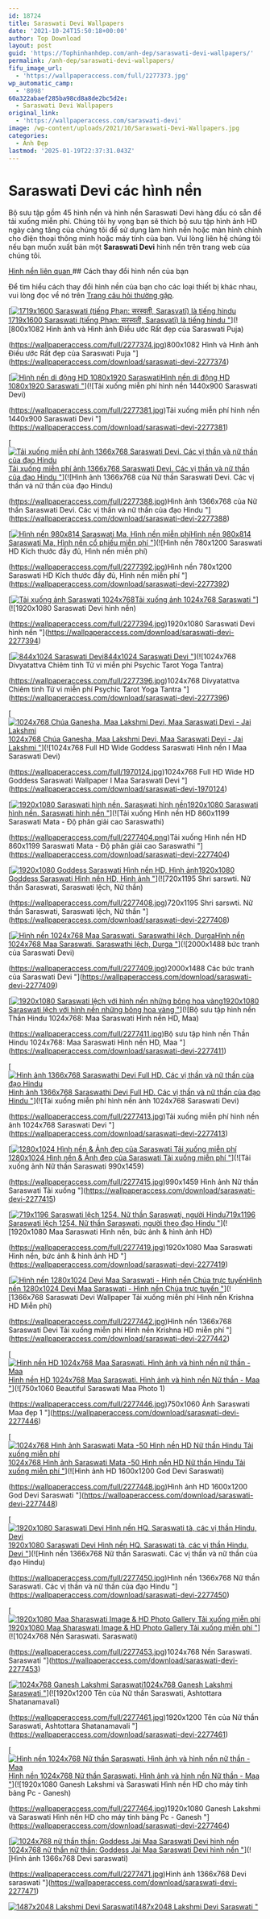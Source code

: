 ```yaml
---
id: 18724
title: Saraswati Devi Wallpapers
date: '2021-10-24T15:50:18+00:00'
author: Top Download
layout: post
guid: 'https://Tophinhanhdep.com/anh-dep/saraswati-devi-wallpapers/'
permalink: /anh-dep/saraswati-devi-wallpapers/
fifu_image_url:
  - 'https://wallpaperaccess.com/full/2277373.jpg'
wp_automatic_camp:
  - '8098'
60a322abaef285ba98cd8a8de2bc5d2e:
  - Saraswati Devi Wallpapers
original_link:
  - 'https://wallpaperaccess.com/saraswati-devi'
image: /wp-content/uploads/2021/10/Saraswati-Devi-Wallpapers.jpg
categories:
  - Ảnh Đẹp
lastmod: '2025-01-19T22:37:31.043Z'
---
```

# Saraswati Devi các hình nền

Bộ sưu tập gồm 45 hình nền và hình nền Saraswati Devi hàng đầu có sẵn để tải xuống miễn phí. Chúng tôi hy vọng bạn sẽ thích bộ sưu tập hình ảnh HD ngày càng tăng của chúng tôi để sử dụng làm hình nền hoặc màn hình chính cho điện thoại thông minh hoặc máy tính của bạn. Vui lòng liên hệ chúng tôi nếu bạn muốn xuất bản một **Saraswati Devi** hình nền trên trang web của chúng tôi.

[Hình nền liên quan ](#related) ## Cách thay đổi hình nền của bạn

Để tìm hiểu cách thay đổi hình nền của bạn cho các loại thiết bị khác nhau, vui lòng đọc về nó trên [Trang câu hỏi thường gặp](https://tophinhanhdep.com/faq/).

  
[[![1719x1600 Saraswati (tiếng Phạn: सरस्वती, Sarasvatī) là tiếng hindu](https://wallpaperaccess.com/full/2277373.jpg)1719x1600 Saraswati (tiếng Phạn: सरस्वती, Sarasvatī) là tiếng hindu "](https://wallpaperaccess.com/download/saraswati-devi-2277373)](![800x1082 Hình ảnh và Hình ảnh Điều ước Rất đẹp của Saraswati Puja)

(https://wallpaperaccess.com/full/2277374.jpg)800x1082 Hình và Hình ảnh Điều ước Rất đẹp của Saraswati Puja "](https://wallpaperaccess.com/download/saraswati-devi-2277374)

[[![Hình nền di động HD 1080x1920 Saraswati](https://wallpaperaccess.com/full/2277380.jpg)Hình nền di động HD 1080x1920 Saraswati "](https://wallpaperaccess.com/download/saraswati-devi-2277380)](![Tải xuống miễn phí hình nền 1440x900 Saraswati Devi)

(https://wallpaperaccess.com/full/2277381.jpg)Tải xuống miễn phí hình nền 1440x900 Saraswati Devi "](https://wallpaperaccess.com/download/saraswati-devi-2277381)

[[![Tải xuống miễn phí ảnh 1366x768 Saraswati Devi.  Các vị thần và nữ thần của đạo Hindu](https://wallpaperaccess.com/full/2277387.jpg)Tải xuống miễn phí ảnh 1366x768 Saraswati Devi. Các vị thần và nữ thần của đạo Hindu "](https://wallpaperaccess.com/download/saraswati-devi-2277387)](![Hình ảnh 1366x768 của Nữ thần Saraswati Devi.  Các vị thần và nữ thần của đạo Hindu)

(https://wallpaperaccess.com/full/2277388.jpg)Hình ảnh 1366x768 của Nữ thần Saraswati Devi. Các vị thần và nữ thần của đạo Hindu "](https://wallpaperaccess.com/download/saraswati-devi-2277388)

[[![Hình nền 980x814 Saraswati Ma, Hình nền miễn phí](https://wallpaperaccess.com/full/1970132.jpg)Hình nền 980x814 Saraswati Ma, Hình nền cổ phiếu miễn phí "](https://wallpaperaccess.com/download/saraswati-devi-1970132)](![Hình nền 780x1200 Saraswati HD Kích thước đầy đủ, Hình nền miễn phí)

(https://wallpaperaccess.com/full/2277392.jpg)Hình nền 780x1200 Saraswati HD Kích thước đầy đủ, Hình nền miễn phí "](https://wallpaperaccess.com/download/saraswati-devi-2277392)

[[![Tải xuống ảnh Saraswati 1024x768](https://wallpaperaccess.com/full/2277393.jpg)Tải xuống ảnh 1024x768 Saraswati "](https://wallpaperaccess.com/download/saraswati-devi-2277393)](![1920x1080 Saraswati Devi hình nền)

(https://wallpaperaccess.com/full/2277394.jpg)1920x1080 Saraswati Devi hình nền "](https://wallpaperaccess.com/download/saraswati-devi-2277394)

[[![844x1024 Saraswati Devi](https://wallpaperaccess.com/full/2277395.jpg)844x1024 Saraswati Devi "](https://wallpaperaccess.com/download/saraswati-devi-2277395)](![1024x768 Divyatattva Chiêm tinh Tử vi miễn phí Psychic Tarot Yoga Tantra)

(https://wallpaperaccess.com/full/2277396.jpg)1024x768 Divyatattva Chiêm tinh Tử vi miễn phí Psychic Tarot Yoga Tantra "](https://wallpaperaccess.com/download/saraswati-devi-2277396)

[[![1024x768 Chúa Ganesha, Maa Lakshmi Devi, Maa Saraswati Devi - Jai Lakshmi](https://wallpaperaccess.com/full/2277397.jpg)1024x768 Chúa Ganesha, Maa Lakshmi Devi, Maa Saraswati Devi - Jai Lakshmi "](https://wallpaperaccess.com/download/saraswati-devi-2277397)](![1024x768 Full HD Wide Goddess Saraswati Hình nền I Maa Saraswati Devi)

(https://wallpaperaccess.com/full/1970124.jpg)1024x768 Full HD Wide HD Goddess Saraswati Wallpaper I Maa Saraswati Devi "](https://wallpaperaccess.com/download/saraswati-devi-1970124)

[[![1920x1080 Saraswati hình nền.  Saraswati hình nền](https://wallpaperaccess.com/full/2277401.jpg)1920x1080 Saraswati hình nền. Saraswati hình nền "](https://wallpaperaccess.com/download/saraswati-devi-2277401)](![Tải xuống Hình nền HD 860x1199 Saraswati Mata - Độ phân giải cao Saraswathi)

(https://wallpaperaccess.com/full/2277404.png)Tải xuống Hình nền HD 860x1199 Saraswati Mata - Độ phân giải cao Saraswathi "](https://wallpaperaccess.com/download/saraswati-devi-2277404)

[[![1920x1080 Goddess Saraswati Hình nền HD, Hình ảnh](https://wallpaperaccess.com/full/2277406.jpg)1920x1080 Goddess Saraswati Hình nền HD, Hình ảnh "](https://wallpaperaccess.com/download/saraswati-devi-2277406)](![720x1195 Shri sarswti.  Nữ thần Saraswati, Saraswati lệch, Nữ thần)

(https://wallpaperaccess.com/full/2277408.jpg)720x1195 Shri sarswti. Nữ thần Saraswati, Saraswati lệch, Nữ thần "](https://wallpaperaccess.com/download/saraswati-devi-2277408)

[[![Hình nền 1024x768 Maa Saraswati.  Saraswathi lệch, Durga](https://wallpaperaccess.com/full/1970122.jpg)Hình nền 1024x768 Maa Saraswati. Saraswathi lệch, Durga "](https://wallpaperaccess.com/download/saraswati-devi-1970122)](![2000x1488 bức tranh của Saraswati Devi)

(https://wallpaperaccess.com/full/2277409.jpg)2000x1488 Các bức tranh của Saraswati Devi "](https://wallpaperaccess.com/download/saraswati-devi-2277409)

[[![1920x1080 Saraswati lệch với hình nền những bông hoa vàng](https://wallpaperaccess.com/full/2277410.jpg)1920x1080 Saraswati lệch với hình nền những bông hoa vàng "](https://wallpaperaccess.com/download/saraswati-devi-2277410)](![Bộ sưu tập hình nền Thần Hindu 1024x768: Maa Saraswati Hình nền HD, Maa)

(https://wallpaperaccess.com/full/2277411.jpg)Bộ sưu tập hình nền Thần Hindu 1024x768: Maa Saraswati Hình nền HD, Maa "](https://wallpaperaccess.com/download/saraswati-devi-2277411)

[[![Hình ảnh 1366x768 Saraswathi Devi Full HD.  Các vị thần và nữ thần của đạo Hindu](https://wallpaperaccess.com/full/2277412.jpg)Hình ảnh 1366x768 Saraswathi Devi Full HD. Các vị thần và nữ thần của đạo Hindu "](https://wallpaperaccess.com/download/saraswati-devi-2277412)](![Tải xuống miễn phí hình nền ảnh 1024x768 Saraswati Devi)

(https://wallpaperaccess.com/full/2277413.jpg)Tải xuống miễn phí hình nền ảnh 1024x768 Saraswati Devi "](https://wallpaperaccess.com/download/saraswati-devi-2277413)

[[![1280x1024 Hình nền & Ảnh đẹp của Saraswati Tải xuống miễn phí](https://wallpaperaccess.com/full/1970115.jpg)1280x1024 Hình nền &amp; Ảnh đẹp của Saraswati Tải xuống miễn phí "](https://wallpaperaccess.com/download/saraswati-devi-1970115)](![Tải xuống ảnh Nữ thần Saraswati 990x1459)

(https://wallpaperaccess.com/full/2277415.jpg)990x1459 Hình ảnh Nữ thần Saraswati Tải xuống "](https://wallpaperaccess.com/download/saraswati-devi-2277415)

[[![719x1196 Saraswati lệch 1254. Nữ thần Saraswati, người Hindu](https://wallpaperaccess.com/full/2277418.jpg)719x1196 Saraswati lệch 1254. Nữ thần Saraswati, người theo đạo Hindu "](https://wallpaperaccess.com/download/saraswati-devi-2277418)](![1920x1080 Maa Saraswati Hình nền, bức ảnh & hình ảnh HD)

(https://wallpaperaccess.com/full/2277419.jpg)1920x1080 Maa Saraswati Hình nền, bức ảnh &amp; hình ảnh HD "](https://wallpaperaccess.com/download/saraswati-devi-2277419)

[[![Hình nền 1280x1024 Devi Maa Saraswati - Hình nền Chúa trực tuyến](https://wallpaperaccess.com/full/2277438.jpg)Hình nền 1280x1024 Devi Maa Saraswati - Hình nền Chúa trực tuyến "](https://wallpaperaccess.com/download/saraswati-devi-2277438)](![1366x768 Saraswati Devi Wallpaper Tải xuống miễn phí Hình nền Krishna HD Miễn phí)

(https://wallpaperaccess.com/full/2277442.jpg)Hình nền 1366x768 Saraswati Devi Tải xuống miễn phí Hình nền Krishna HD miễn phí "](https://wallpaperaccess.com/download/saraswati-devi-2277442)

[[![Hình nền HD 1024x768 Maa Saraswati.  Hình ảnh và hình nền nữ thần - Maa](https://wallpaperaccess.com/full/2277444.jpg)Hình nền HD 1024x768 Maa Saraswati. Hình ảnh và hình nền Nữ thần - Maa "](https://wallpaperaccess.com/download/saraswati-devi-2277444)](![750x1060 Beautiful Saraswati Maa Photo 1)

(https://wallpaperaccess.com/full/2277446.jpg)750x1060 Ảnh Saraswati Maa đẹp 1 "](https://wallpaperaccess.com/download/saraswati-devi-2277446)

[[![1024x768 Hình ảnh Saraswati Mata -50 Hình nền HD Nữ thần Hindu Tải xuống miễn phí](https://wallpaperaccess.com/full/1970150.jpg)1024x768 Hình ảnh Saraswati Mata -50 Hình nền HD Nữ thần Hindu Tải xuống miễn phí "](https://wallpaperaccess.com/download/saraswati-devi-1970150)](![Hình ảnh HD 1600x1200 God Devi Saraswati)

(https://wallpaperaccess.com/full/2277448.jpg)Hình ảnh HD 1600x1200 God Devi Saraswati "](https://wallpaperaccess.com/download/saraswati-devi-2277448)

[[![1920x1080 Saraswati Devi Hình nền HQ.  Saraswati tà, các vị thần Hindu, Devi](https://wallpaperaccess.com/full/2277449.jpg)1920x1080 Saraswati Devi Hình nền HQ. Saraswati tà, các vị thần Hindu, Devi "](https://wallpaperaccess.com/download/saraswati-devi-2277449)](![Hình nền 1366x768 Nữ thần Saraswati.  Các vị thần và nữ thần của đạo Hindu)

(https://wallpaperaccess.com/full/2277450.jpg)Hình nền 1366x768 Nữ thần Saraswati. Các vị thần và nữ thần của đạo Hindu "](https://wallpaperaccess.com/download/saraswati-devi-2277450)

[[![1920x1080 Maa Sharaswati Image & HD Photo Gallery Tải xuống miễn phí](https://wallpaperaccess.com/full/2277451.jpg)1920x1080 Maa Sharaswati Image &amp; HD Photo Gallery Tải xuống miễn phí "](https://wallpaperaccess.com/download/saraswati-devi-2277451)](![1024x768 Nền Saraswati.  Saraswati)

(https://wallpaperaccess.com/full/2277453.jpg)1024x768 Nền Saraswati. Saraswati "](https://wallpaperaccess.com/download/saraswati-devi-2277453)

[[![1024x768 Ganesh Lakshmi Saraswati](https://wallpaperaccess.com/full/2277459.jpg)1024x768 Ganesh Lakshmi Saraswati "](https://wallpaperaccess.com/download/saraswati-devi-2277459)](![1920x1200 Tên của Nữ thần Saraswati, Ashtottara Shatanamavali)

(https://wallpaperaccess.com/full/2277461.jpg)1920x1200 Tên của Nữ thần Saraswati, Ashtottara Shatanamavali "](https://wallpaperaccess.com/download/saraswati-devi-2277461)

[[![Hình nền 1024x768 Nữ thần Saraswati.  Hình ảnh và hình nền nữ thần - Maa](https://wallpaperaccess.com/full/1970119.jpg)Hình nền 1024x768 Nữ thần Saraswati. Hình ảnh và hình nền Nữ thần - Maa "](https://wallpaperaccess.com/download/saraswati-devi-1970119)](![1920x1080 Ganesh Lakshmi và Saraswati Hình nền HD cho máy tính bảng Pc - Ganesh)

(https://wallpaperaccess.com/full/2277464.jpg)1920x1080 Ganesh Lakshmi và Saraswati Hình nền HD cho máy tính bảng Pc - Ganesh "](https://wallpaperaccess.com/download/saraswati-devi-2277464)

[[![1024x768 nữ thần thần: Goddess Jai Maa Saraswati Devi hình nền](https://wallpaperaccess.com/full/2277466.jpg)1024x768 nữ thần nữ thần: Goddess Jai Maa Saraswati Devi hình nền "](https://wallpaperaccess.com/download/saraswati-devi-2277466)](![Hình ảnh 1366x768 Devi saraswati)

(https://wallpaperaccess.com/full/2277471.jpg)Hình ảnh 1366x768 Devi saraswati "](https://wallpaperaccess.com/download/saraswati-devi-2277471)

[![1487x2048 Lakshmi Devi Saraswati](https://wallpaperaccess.com/full/2277479.jpg)1487x2048 Lakshmi Devi Saraswati "](https://wallpaperaccess.com/download/saraswati-devi-2277479)
